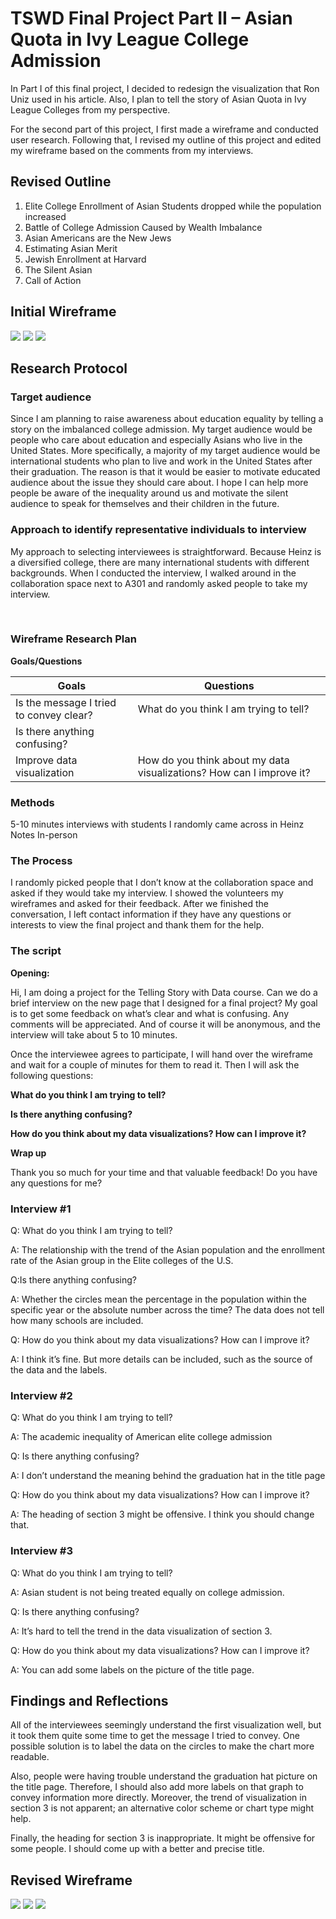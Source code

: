 # TSWD Final Project Part II – Asian Quota in Ivy League College Admission
 
In Part I of this final project, I decided to redesign the visualization that Ron Uniz used in his article. 
Also, I plan to tell the story of Asian Quota in Ivy League Colleges from my perspective.
 
For the second part of this project, I first made a wireframe and conducted user research. 
Following that, I revised my outline of this project and edited my wireframe based on the comments from my interviews.
 
 
## Revised Outline
 
1.	Elite College Enrollment of Asian Students dropped while the population increased
2.	Battle of College Admission Caused by Wealth Imbalance
3.	Asian Americans are the New Jews
4.	Estimating Asian Merit
5.	Jewish Enrollment at Harvard
6.	The Silent Asian
7.	Call of Action
 
 
## Initial Wireframe

![](Images/Wireframe1.jpg)
![](Images/Wireframe2.jpg)
![](Images/Wireframe3.jpg)


## Research Protocol
 
 
### Target audience

Since I am planning to raise awareness about education equality by telling a story on the imbalanced college admission. 
My target audience would be people who care about education and especially Asians who live in the United States.
More specifically, a majority of my target audience would be international students 
who plan to live and work in the United States after their graduation. 
The reason is that it would be easier to motivate educated audience about the issue they should care about. 
I hope I can help more people be aware of the inequality around us and motivate 
the silent audience to speak for themselves and their children in the future.
 
 
### Approach to identify representative individuals to interview
 
My approach to selecting interviewees is straightforward. 
Because Heinz is a diversified college, there are many international students with different backgrounds. 
When I conducted the interview, I walked around in the collaboration space next to A301 
and randomly asked people to take my interview.

 
### Wireframe Research Plan

**Goals/Questions**

Goals|Questions
-----|---------
Is the message I tried to convey clear?|What do you think I am trying to tell?
Is there anything confusing?|
Improve data visualization| How do you think about my data visualizations? How can I improve it?


### Methods
 
5-10 minutes interviews with students I randomly came across in Heinz
Notes
In-person
 
 
### The Process
 
I randomly picked people that I don’t know at the collaboration space and asked if they would take my interview. I showed the volunteers my wireframes and asked for their feedback. After we finished the conversation, I left contact information if they have any questions or interests to view the final project and thank them for the help.
 
 
### The script
 

  
**Opening:**
 
Hi, I am doing a project for the Telling Story with Data course. 
Can we do a brief interview on the new page that I designed for a final project? 
My goal is to get some feedback on what’s clear and what is confusing. 
Any comments will be appreciated. And of course it will be anonymous, and the interview will take about 5 to 10 minutes.


Once the interviewee agrees to participate, 
I will hand over the wireframe and wait for a couple of minutes for them to read it. 
Then I will ask the following questions:
 
**What do you think I am trying to tell?**

**Is there anything confusing?**

**How do you think about my data visualizations? How can I improve it?**
 

**Wrap up**
 
Thank you so much for your time and that valuable feedback! Do you have any questions for me?
 
 
### Interview #1
 
Q: What do you think I am trying to tell?

A: The relationship with the trend of the Asian population and the enrollment rate of the Asian group in the Elite colleges of the U.S.

Q:Is there anything confusing?

A: Whether the circles mean the percentage in the population within the specific year or the absolute number across the time?
   The data does not tell how many schools are included.
   
Q: How do you think about my data visualizations? How can I improve it?

A: I think it’s fine. But more details can be included, such as the source of the data and the labels.


### Interview #2
Q:	What do you think I am trying to tell?

A:	The academic inequality of American elite college admission

Q:	Is there anything confusing?

A:	I don’t understand the meaning behind the graduation hat in the title page

Q:	How do you think about my data visualizations? How can I improve it?

A:	The heading of section 3 might be offensive. I think you should change that.


### Interview #3
Q:	What do you think I am trying to tell?

A:	Asian student is not being treated equally on college admission.

Q:	Is there anything confusing?

A:	It’s hard to tell the trend in the data visualization of section 3.

Q:	How do you think about my data visualizations? How can I improve it?

A:	You can add some labels on the picture of the title page.
 
 
 
## Findings and Reflections
 
All of the interviewees seemingly understand the first visualization well, 
but it took them quite some time to get the message I tried to convey. 
One possible solution is to label the data on the circles to make the chart more readable.
 
Also, people were having trouble understand the graduation hat picture on the title page. Therefore, 
I should also add more labels on that graph to convey information more directly. 
Moreover, the trend of visualization in section 3 is not apparent; an alternative color scheme or chart type might help.
 
Finally, the heading for section 3 is inappropriate. It might be offensive for some people. 
I should come up with a better and precise title.
 
 
## Revised Wireframe

![](Images/WireframeR1.jpg)
![](Images/WireframeR2.jpg)
![](Images/Wireframe3.jpg)
